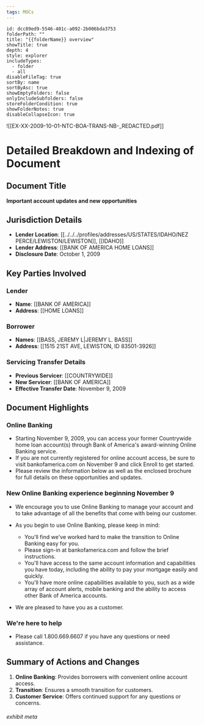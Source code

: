```yaml
---
tags: MOCs
---
```

```folder-overview
id: dcc89ed9-5546-401c-a092-2b006bda3753
folderPath: ""
title: "{{folderName}} overview"
showTitle: true
depth: 4
style: explorer
includeTypes:
  - folder
  - all
disableFileTag: true
sortBy: name
sortByAsc: true
showEmptyFolders: false
onlyIncludeSubfolders: false
storeFolderCondition: true
showFolderNotes: true
disableCollapseIcon: true
```


![[EX-XX-2009-10-01-NTC-BOA-TRANS-NB-_REDACTED.pdf]]


# Detailed Breakdown and Indexing of Document

## Document Title
**Important account updates and new opportunities** 

## Jurisdiction Details
- **Lender Location**: [[../../../profiles/addresses/US/STATES/IDAHO/NEZ PERCE/LEWISTON/LEWISTON]], [[IDAHO]] 
- **Lender Address**: [[BANK OF AMERICA HOME LOANS]]
- **Disclosure Date**: October 1, 2009 

## Key Parties Involved
### Lender
- **Name**: [[BANK OF AMERICA]] 
- **Address**: [[HOME LOANS]] 

### Borrower
- **Names**: [[BASS, JEREMY L|JEREMY L. BASS]]
- **Address**: [[1515 21ST AVE, LEWISTON, ID 83501-3926]] 

### Servicing Transfer Details
- **Previous Servicer**: [[COUNTRYWIDE]] 
- **New Servicer**: [[BANK OF AMERICA]] 
- **Effective Transfer Date**: November 9, 2009 

## Document Highlights

### Online Banking
- Starting November 9, 2009, you can access your former Countrywide home loan account(s) through Bank of America's award-winning Online Banking service. 
- If you are not currently registered for online account access, be sure to visit bankofamerica.com on November 9 and click Enroll to get started. 
- Please review the information below as well as the enclosed brochure for full details on these opportunities and updates. 

### New Online Banking experience beginning November 9
- We encourage you to use Online Banking to manage your account and to take advantage of all the benefits that come with being our customer. 
- As you begin to use Online Banking, please keep in mind: 

  - You'll find we've worked hard to make the transition to Online Banking easy for you. 
  - Please sign-in at bankofamerica.com and follow the brief instructions. 
  - You'll have access to the same account information and capabilities you have today, including the ability to pay your mortgage easily and quickly. 
  - You'll have more online capabilities available to you, such as a wide array of account alerts, mobile banking and the ability to access other Bank of America accounts. 

- We are pleased to have you as a customer. 

### We're here to help
- Please call 1.800.669.6607 if you have any questions or need assistance. 

## Summary of Actions and Changes
1. **Online Banking**: Provides borrowers with convenient online account access. 
2. **Transition**: Ensures a smooth transition for customers. 
3. **Customer Service**: Offers continued support for any questions or concerns. 


###### exhibit meta
